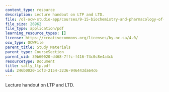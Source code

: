 ```yaml
---
content_type: resource
description: Lecture handout on LTP and LTD.
file: /ol-ocw-studio-app/courses/9-15-biochemistry-and-pharmacology-of-synaptic-transmission-fall-2007/246b00201cf321543236946443da64c6_sally_ltp.pdf
file_size: 26962
file_type: application/pdf
learning_resource_types: []
license: https://creativecommons.org/licenses/by-nc-sa/4.0/
ocw_type: OCWFile
parent_title: Study Materials
parent_type: CourseSection
parent_uid: 39b60020-d468-7ffc-f416-74c0c8e4a4cb
resourcetype: Document
title: sally_ltp.pdf
uid: 246b0020-1cf3-2154-3236-946443da64c6
---
```

Lecture handout on LTP and LTD.